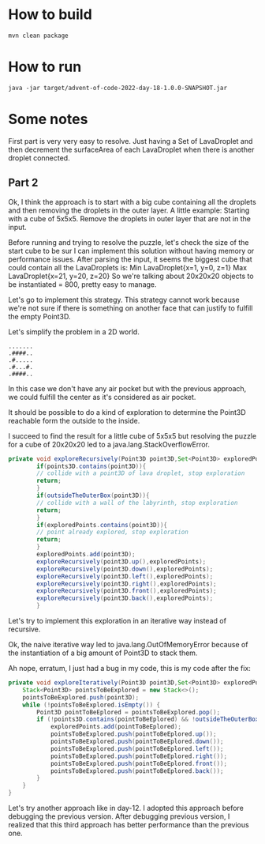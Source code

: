 # How to build

```
mvn clean package
```

# How to run

```
java -jar target/advent-of-code-2022-day-18-1.0.0-SNAPSHOT.jar
```

# Some notes

First part is very very easy to resolve. Just having a Set of LavaDroplet and then decrement the surfaceArea of each
LavaDroplet when there is another droplet connected.

## Part 2

Ok, I think the approach is to start with a big cube containing all the droplets and then removing the droplets in the
outer layer. A little example:
Starting with a cube of 5x5x5. Remove the droplets in outer layer that are not in the input.

Before running and trying to resolve the puzzle, let's check the size of the start cube to be sur I can implement this
solution without having memory or performance issues. After parsing the input, it seems the biggest cube that could
contain all the LavaDroplets is:
Min LavaDroplet{x=1, y=0, z=1} Max LavaDroplet{x=21, y=20, z=20} So we're talking about 20x20x20 objects to be
instantiated = 800, pretty easy to manage.

Let's go to implement this strategy. This strategy cannot work because we're not sure if there is something on another
face that can justify to fulfill the empty Point3D.

Let's simplify the problem in a 2D world.

```
.......
.####..
.#.....
.#...#.
.####..
```

In this case we don't have any air pocket but with the previous approach, we could fulfill the center as it's considered
as air pocket.

It should be possible to do a kind of exploration to determine the Point3D reachable form the outside to the inside.

I succeed to find the result for a little cube of 5x5x5 but resolving the puzzle for a cube of 20x20x20 led to a
java.lang.StackOverflowError.

```java
private void exploreRecursively(Point3D point3D,Set<Point3D> exploredPoints){
        if(points3D.contains(point3D)){
        // collide with a point3D of lava droplet, stop exploration
        return;
        }
        if(outsideTheOuterBox(point3D)){
        // collide with a wall of the labyrinth, stop exploration
        return;
        }
        if(exploredPoints.contains(point3D)){
        // point already explored, stop exploration
        return;
        }
        exploredPoints.add(point3D);
        exploreRecursively(point3D.up(),exploredPoints);
        exploreRecursively(point3D.down(),exploredPoints);
        exploreRecursively(point3D.left(),exploredPoints);
        exploreRecursively(point3D.right(),exploredPoints);
        exploreRecursively(point3D.front(),exploredPoints);
        exploreRecursively(point3D.back(),exploredPoints);
        }
```

Let's try to implement this exploration in an iterative way instead of recursive.

Ok, the naive iterative way led to java.lang.OutOfMemoryError because of the instantiation of a big amount of Point3D to
stack them.

Ah nope, erratum, I just had a bug in my code, this is my code after the fix:

```java
private void exploreIteratively(Point3D point3D,Set<Point3D> exploredPoints) {
    Stack<Point3D> pointsToBeExplored = new Stack<>();
    pointsToBeExplored.push(point3D);
    while (!pointsToBeExplored.isEmpty()) {
        Point3D pointToBeEplored = pointsToBeExplored.pop();
        if (!points3D.contains(pointToBeEplored) && !outsideTheOuterBox(pointToBeEplored) && !exploredPoints.contains(pointToBeEplored)) {
            exploredPoints.add(pointToBeEplored);
            pointsToBeExplored.push(pointToBeEplored.up());
            pointsToBeExplored.push(pointToBeEplored.down());
            pointsToBeExplored.push(pointToBeEplored.left());
            pointsToBeExplored.push(pointToBeEplored.right());
            pointsToBeExplored.push(pointToBeEplored.front());
            pointsToBeExplored.push(pointToBeEplored.back());
        }
    }
}
```

Let's try another approach like in day-12. I adopted this approach before debugging the previous version. After
debugging previous version, I realized that this third approach has better performance than the previous one.

